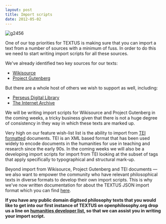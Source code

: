 ```yaml
---
layout: post
title: Import scripts
date: 2012-05-02
---
```


![][1]

One of our top priorities for TEXTUS is making sure that you can import a text from a number of sources with a minimum of fuss. In order to do this we need to start writing import scripts for all these sources.

We've already identified two key sources for our texts:

* [Wikisource][5]
* [Project Gutenberg][6]

But there are a whole host of others we wish to support as well, including:

* [Perseus Digital Library][7]
* [The Internet Archive][8]

We will be writing import scripts for Wikisource and Project Gutenberg in the coming weeks, a tricky business given that there is not a huge degree of consistency in they way in which these texts are marked up.

Very high on our feature wish-list list is the ability to import from [TEI formatted][2] documents. TEI is an XML based format that has been used widely to encode documents in the humanities for use in teaching and research since the early 90s. In the coming weeks we will also be a developing import scripts for import from TEI looking at the subset of tags that apply specifically to typographical and structural mark-up.

Beyond import from Wikisource, Project Gutenberg and TEI documents — we also want to empower the community who have relevant philosophical texts in diverse formats to develop their own import scripts. This is why we've now written documentation for about the TEXTUS JSON import format which you can find [here][3].

**If you have any public domain digitsed philosophy texts that you would like to get into our first instance of TEXTUS on openphilosophy.org drop us a line on&nbsp;[humanities developer list][4], so that we can assist you in writing your import script.**

[1]: http://okfnlabs.org/textus/images/g24561.png "g2456"
[2]: http://www.tei-c.org/index.xml
[3]: https://github.com/okfn/textus/blob/master/docs/json_import_format.md
[4]: http://lists.okfn.org/mailman/listinfo/humanities-dev
[5]: http://wikisource.org/
[6]: http://www.gutenberg.org/
[7]: http://www.perseus.tufts.edu/
[8]: http://archive.org/